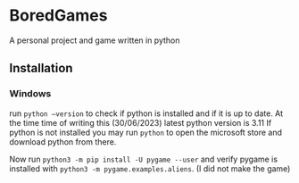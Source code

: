 # BoredGames

A personal project and game written in python

## Installation

### Windows

run ```python –version``` to check if python is installed and if it is up to date. At the time time of writing this (30/06/2023) latest python version is 3.11
If python is not installed you may run ```python``` to open the microsoft store and download python from there.

Now run ```python3 -m pip install -U pygame --user``` and verify pygame is installed with ```python3 -m pygame.examples.aliens```. (I did not make the game)
